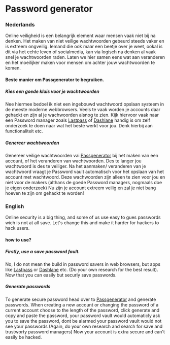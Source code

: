 # Password generator

### Nederlands

Online veiligheid is een belangrijk element waar mensen vaak niet bij na denken. Het maken van niet veilige wachtwoorden gebeurd steeds vaker en is extreem ongveilig. Iemand die ook maar een beetje over je weet, ookal is dit via het echte leven of socialmedia, kan via logisch na denken al vaak snel je wachtwoorden raden. Laten we hier samen eens wat aan veranderen en het moeilijker maken voor mensen om achter jouw wachtwoorden te komen.

#### Beste manier om Passgenerator te begruiken.

##### Kies een goede kluis voor je wachtwoorden

Nee hiermee bedoel ik niet een ingebouwd wachtwoord opslaan systeem in de meeste moderne webbrowsers. Veels te vaak worden je accounts daar gehackt en zijn al je wachwoorden alsnog te zien. Kijk hiervoor vaak naar een Password manager zoals [Lastpass](https://www.lastpass.com/nl) of [Dashlane](https://www.dashlane.com/nl) handig is om zelf onderzoek te doen naar wat het beste werkt voor jou. Denk hierbij aan functionaliteit etc.

##### Genereer wachtwoorden

Genereer veilige wachtwoorden vai [Passgenerator](https://passgenerator.nl/) bij het maken van een account, of het veranderen van wachtwoorden. Des te langer jou wachtwoord is des te veiliger. Na het aanmaken/ veranderen van je wachtwoord vraagt je Password vault automatisch voor het opslaan van het account met wachtwoord. Deze wachwoorden zijn alleen te zien voor jou en niet voor de makers (althans de goede Password managers, nogmaals doe je eigen onderzoek) Nu zijn je account extreem veilig en zal je niet bang hoeven te zijn om gehackt te worden!

### English

Online security is a big thing, and some of us use easy to gues passwords wich is not at all save. Let's change this and make it harder for hackers to hack users.


#### how to use?


##### Firstly, use a save password fault.
No, I do not mean the build in password savers in web browsers, but apps like [Lastpass](https://www.lastpass.com/) or [Dashlane](https://www.dashlane.com/) etc. (Do your own research for the best result). Now that you can easily but securly save passwords. 

##### Generate passwords

To generate secure password head over to [Passgenerator](https://passgenerator.nl/) and generate passwords. When creating a new account or changing the password of a current account choose to the length of the password, click generate and copy and paste the password, your password vault would automaticly ask you to save the password, dont be alarmed your password vault would not see your passwords (Again, do your own research and search for save and trustworty password managers) Now your account is extra secure and can't easily be hacked.
